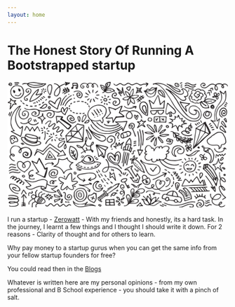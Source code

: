 ```yaml
---
layout: home
---
```


<h1>The Honest Story Of Running A Bootstrapped startup</h1>

<img src="./assets/image/chaos.jpg" alt="Chaos" >


I run a startup - [Zerowatt](https://zerowatt.energy/) - With my friends and honestly, its a hard task. In the journey, I learnt a few things and I thought I should write it down. For 2 reasons - Clarity of thought and for others to learn.


Why pay money to a startup gurus when you can get the same info from your fellow startup founders for free?

You could read then in the <a href="blogs" >Blogs</a>

Whatever is written here are my personal opinions - from my own professional and B School experience - you should take it with a pinch of salt.